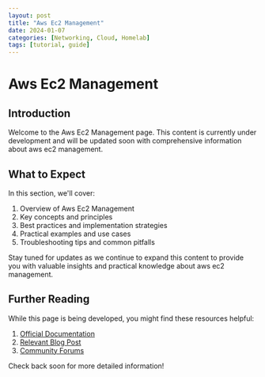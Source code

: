 ```yaml
---
layout: post
title: "Aws Ec2 Management"
date: 2024-01-07
categories: [Networking, Cloud, Homelab]
tags: [tutorial, guide]
---
```


# Aws Ec2 Management

## Introduction

Welcome to the Aws Ec2 Management page. This content is currently under development and will be updated soon with comprehensive information about aws ec2 management.

## What to Expect

In this section, we'll cover:

1. Overview of Aws Ec2 Management
2. Key concepts and principles
3. Best practices and implementation strategies
4. Practical examples and use cases
5. Troubleshooting tips and common pitfalls

Stay tuned for updates as we continue to expand this content to provide you with valuable insights and practical knowledge about aws ec2 management.

## Further Reading

While this page is being developed, you might find these resources helpful:

1. [Official Documentation](https://example.com)
2. [Relevant Blog Post](https://example.com/blog)
3. [Community Forums](https://example.com/forum)

Check back soon for more detailed information!
